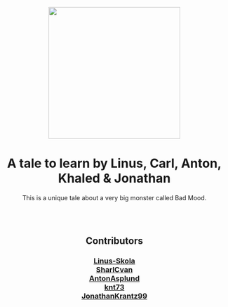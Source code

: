 <p align="center">
  <img src="https://www.pinclipart.com/picdir/big/13-134576_stock-market-monster-clip-art-scary-monster-png.png" width="300">
  <h1 align="center">A tale to learn by Linus, Carl, Anton, Khaled & Jonathan</h1>
  <p align="center">This is a unique tale about a very big monster called Bad Mood.<p>
</p>

  <br>
  <br>

<p align="center">
  <h2 align="center">Contributors</h2>
  <h3 align="center">
  <a href="https://github.com/linus-skola">Linus-Skola</a>
  <br>
  <a href="https://github.com/SharlCvan">SharlCvan</a>
  <br>
  <a href="https://github.com/AntonAsplund">AntonAsplund</a>
  <br>
  <a href="https://github.com/knt73">knt73</a>
  <br>
  <a href="https://github.com/JonathanKrantz99">JonathanKrantz99</a>
  </h3>
</p>